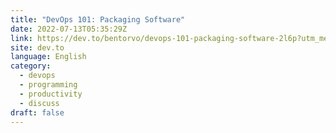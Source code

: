 ```yaml
---
title: "DevOps 101: Packaging Software"
date: 2022-07-13T05:35:29Z
link: https://dev.to/bentorvo/devops-101-packaging-software-2l6p?utm_medium=RSS&utm_source=news.12bit.vn
site: dev.to
language: English
category:
  - devops
  - programming
  - productivity
  - discuss
draft: false
---
```

